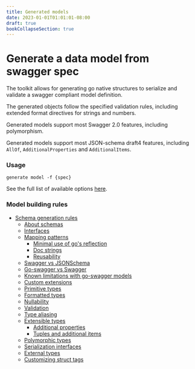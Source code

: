 ```yaml
---
title: Generated models
date: 2023-01-01T01:01:01-08:00
draft: true
bookCollapseSection: true
---
```

# Generate a data model from swagger spec

The toolkit allows for generating go native structures to serialize and validate a swagger compliant model definition.

The generated objects follow the specified validation rules, including extended format directives for strings and numbers.

Generated models support most Swagger 2.0 features, including polymorphism.

Generated models support most JSON-schema draft4 features, including `AllOf`, `AdditionalProperties` and `AdditionalItems`.

### Usage

`generate model -f {spec}`

See the full list of available options [here](../../generate/model.md).

### Model building rules

* [Schema generation rules](schemas.md#schema-generation-rules)
  * [About schemas](schemas.md#about-schema)
  * [Interfaces](schemas.md#interfaces)
  * [Mapping patterns](schemas.md#mapping-patterns)
    * [Minimal use of go's reflection](schemas.md#minimal-use-of-go-s-reflection)
    * [Doc strings](schemas.md#doc-strings)
    * [Reusability](schemas.md#reusability)
  * [Swagger vs JSONSchema](schemas.md#swagger-vs-jsonschema)
  * [Go-swagger vs Swagger](schemas.md#go-swagger-vs-swagger)
  * [Known limitations with go-swagger models](schemas.md#known-limitations-with-go-swagger-models)
  * [Custom extensions](schemas.md#custom-extensions)
  * [Primitive types](schemas.md#primitive-types)
  * [Formatted types](schemas.md#formatted-types)
  * [Nullability](schemas.md#nullability)
  * [Validation](schemas.md#validation)
  * [Type aliasing](schemas.md#type-aliasing)
  * [Extensible types](schemas.md#extensible-types)
    * [Additional properties](schemas.md#additional-properties)
    * [Tuples and additional items](schemas.md#tuples-and-additional-items)
  * [Polymorphic types](schemas.md#polymorphic-types)
  * [Serialization interfaces](schemas.md#serialization-interfaces)
  * [External types](schemas.md#external-types)
  * [Customizing struct tags](schemas.md#customizing-struct-tags)
